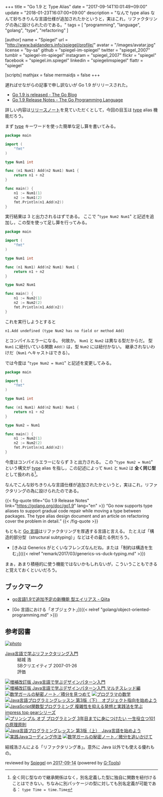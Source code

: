 +++
title = "Go 1.9 と Type Alias"
date =  "2017-09-14T10:01:49+09:00"
update = "2018-01-23T16:07:00+09:00"
description = "なんで type alias なんて妙ちきりんな言語仕様が追加されたかというと，実はこれ，リファクタリングの為に設けられたのである。"
tags        = [ "programming", "language", "golang", "type", "refactoring" ]

[author]
  name      = "Spiegel"
  url       = "http://www.baldanders.info/spiegel/profile/"
  avatar    = "/images/avatar.jpg"
  license   = "by-sa"
  github    = "spiegel-im-spiegel"
  twitter   = "spiegel_2007"
  tumblr    = "spiegel-im-spiegel"
  instagram = "spiegel_2007"
  flickr    = "spiegel"
  facebook  = "spiegel.im.spiegel"
  linkedin  = "spiegelimspiegel"
  flattr    = "spiegel"

[scripts]
  mathjax = false
  mermaidjs = false
+++

遅ればせながらの記事で申し訳ないが Go 1.9 がリリースされた。

- [Go 1.9 is released - The Go Blog](https://blog.golang.org/go1.9)
- [Go 1.9 Release Notes - The Go Programming Language](https://golang.org/doc/go1.9)

詳しい内容は[リリースノート]を見ていただくとして，今回の目玉は [type] alias 機能だろう。

まず [type] キーワードを使った簡単な足し算を書いてみる。

```go
package main

import (
    "fmt"
)

type Num1 int

func (n1 Num1) Add(n2 Num1) Num1 {
    return n1 + n2
}

func main() {
    n1 := Num1(1)
    n2 := Num1(2)
    fmt.Println(n1.Add(n2))
}
```

実行結果は 3 と出力されるはずである。
ここで “`type Num2 Num1`" と記述を追加し，この型を使って足し算を行ってみる。

```go
package main

import (
    "fmt"
)

type Num1 int

func (n1 Num1) Add(n2 Num1) Num1 {
    return n1 + n2
}

type Num2 Num1

func main() {
    n1 := Num2(1)
    n2 := Num2(2)
    fmt.Println(n1.Add(n2))
}
```

これを実行しようとすると

```text
n1.Add undefined (type Num2 has no field or method Add)
```

とコンパイルエラーになる。
何故か。
`Num1` と `Num2` は異なる型だからだ。
型 `Num1` に紐付いている関数 `Add()` は，型 `Num2` には紐付かない。
継承されないわけだ（`Num1` へキャストはできる）。

では今度は “`type Num2 = Num1`" と記述を変更してみる。

```go
package main

import (
    "fmt"
)

type Num1 int

func (n1 Num1) Add(n2 Num1) Num1 {
    return n1 + n2
}

type Num2 = Num1

func main() {
    n1 := Num2(1)
    n2 := Num2(2)
    fmt.Println(n1.Add(n2))
}
```

今度はコンパイルエラーにならず 3 と出力される。
この “`type Num2 = Num1`" という構文が [type] alias を指し，この記述によって `Num1` と `Num2` は **全く同じ型** として扱われる[^a1]。

[^a1]: 全く同じ型なので継承関係はなく，別名定義した型に独自に関数を紐付けることはできない。ちなみに別パッケージの型に対しても別名定義が可能である： `type Time = time.Time`

なんでこんな妙ちきりんな言語仕様が追加されたかというと，実はこれ，リファクタリングの為に設けられたのである。

{{< fig-quote title="Go 1.9 Release Notes" link="https://golang.org/doc/go1.9" lang="en" >}}
<q>Go now supports type aliases to support gradual code repair while moving a type between packages.
The type alias design document and an article on refactoring cover the problem in detail.</q>
{{< /fig-quote >}}

もともと [Go 言語]はリファクタリングを厚遇する言語と言える。
たとえば「構造的部分型（structural subtyping）」などはその最たる例だろう。

- [きみは Generics がとくいなフレンズなんだね，または「制約は構造を生む」]({{< relref "remark/2017/03/generics-vs-duck-typing.md" >}})

まぁ，あまり積極的に使う機能ではないかもしれないが，こういうこともできると覚えておくといいだろう。

## ブックマーク

- [go言語1.9で追加予定の新機能 型エイリアス - Qiita](http://qiita.com/weloan/items/8abbb4003cfa1031a9e9)

- [Go 言語における「オブジェクト」]({{< relref "golang/object-oriented-programming.md" >}})

[Go 言語]: https://golang.org/ "The Go Programming Language"
[type]: https://golang.org/ref/spec#Properties_of_types_and_values "Properties of types and values"
[リリースノート]: https://golang.org/doc/go1.9 "Go 1.9 Release Notes - The Go Programming Language"

## 参考図書

<div class="hreview" ><a class="item url" href="http://www.amazon.co.jp/exec/obidos/ASIN/B00I8AT1EU/baldandersinf-22/"><img src="https://images-fe.ssl-images-amazon.com/images/I/41GPVATQiZL._SL160_.jpg" alt="photo" class="photo"  /></a><dl ><dt class="fn"><a class="item url" href="http://www.amazon.co.jp/exec/obidos/ASIN/B00I8AT1EU/baldandersinf-22/">Java言語で学ぶリファクタリング入門</a></dt><dd>結城 浩 </dd><dd>SBクリエイティブ 2007-01-26</dd><dd>評価<abbr class="rating" title="5"><img src="http://g-images.amazon.com/images/G/01/detail/stars-5-0.gif" alt="" /></abbr> </dd></dl><p class="similar"><a href="http://www.amazon.co.jp/exec/obidos/ASIN/B00I8ATHGW/baldandersinf-22/" target="_top"><img src="http://images.amazon.com/images/P/B00I8ATHGW.09._SCTHUMBZZZ_.jpg"  alt="増補改訂版 Java言語で学ぶデザインパターン入門"  /></a> <a href="http://www.amazon.co.jp/exec/obidos/ASIN/B00I8AT1BS/baldandersinf-22/" target="_top"><img src="http://images.amazon.com/images/P/B00I8AT1BS.09._SCTHUMBZZZ_.jpg"  alt="増補改訂版 Java言語で学ぶデザインパターン入門 マルチスレッド編"  /></a> <a href="http://www.amazon.co.jp/exec/obidos/ASIN/B073F45B97/baldandersinf-22/" target="_top"><img src="http://images.amazon.com/images/P/B073F45B97.09._SCTHUMBZZZ_.jpg"  alt="数学ガールの秘密ノート／積分を見つめて"  /></a> <a href="http://www.amazon.co.jp/exec/obidos/ASIN/B00H372H40/baldandersinf-22/" target="_top"><img src="http://images.amazon.com/images/P/B00H372H40.09._SCTHUMBZZZ_.jpg"  alt="プログラマの数学"  /></a> <a href="http://www.amazon.co.jp/exec/obidos/ASIN/B00I8AT1AO/baldandersinf-22/" target="_top"><img src="http://images.amazon.com/images/P/B00I8AT1AO.09._SCTHUMBZZZ_.jpg"  alt="Java言語プログラミングレッスン 第3版（下）　オブジェクト指向を始めよう"  /></a> <a href="http://www.amazon.co.jp/exec/obidos/ASIN/B072JVPFL4/baldandersinf-22/" target="_top"><img src="http://images.amazon.com/images/P/B072JVPFL4.09._SCTHUMBZZZ_.jpg"  alt="JavaScript関数型プログラミング 複雑性を抑える発想と実践法を学ぶ impress top gearシリーズ"  /></a> <a href="http://www.amazon.co.jp/exec/obidos/ASIN/B071V7MY82/baldandersinf-22/" target="_top"><img src="http://images.amazon.com/images/P/B071V7MY82.09._SCTHUMBZZZ_.jpg"  alt="プリンシプル オブ プログラミング 3年目までに身につけたい 一生役立つ101の原理原則"  /></a> <a href="http://www.amazon.co.jp/exec/obidos/ASIN/B00I8AT1A4/baldandersinf-22/" target="_top"><img src="http://images.amazon.com/images/P/B00I8AT1A4.09._SCTHUMBZZZ_.jpg"  alt="Java言語プログラミングレッスン 第3版（上）　Java言語を始めよう"  /></a> <a href="http://www.amazon.co.jp/exec/obidos/ASIN/B0185E10ZQ/baldandersinf-22/" target="_top"><img src="http://images.amazon.com/images/P/B0185E10ZQ.09._SCTHUMBZZZ_.jpg"  alt="実践Javaコーディング作法"  /></a> <a href="http://www.amazon.co.jp/exec/obidos/ASIN/B00Y9EYOIW/baldandersinf-22/" target="_top"><img src="http://images.amazon.com/images/P/B00Y9EYOIW.09._SCTHUMBZZZ_.jpg"  alt="数学ガールの秘密ノート／微分を追いかけて"  /></a> </p>
<p class="description">結城浩さんによる「リファクタリング本」。意外に Java 以外でも使える優れもの。</p>
<p class="gtools" >reviewed by <a href='#maker' class='reviewer'>Spiegel</a> on <abbr class="dtreviewed" title="2017-09-14">2017-09-14</abbr> (powered by <a href="http://www.goodpic.com/mt/aws/index.html" >G-Tools</a>)</p>
</div>

